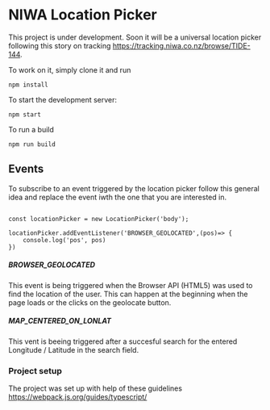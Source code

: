 # NIWA Location Picker


This project is under development. Soon it will be a universal location picker following this
story on tracking https://tracking.niwa.co.nz/browse/TIDE-144.


To work on it, simply clone it and run 

````angular2
npm install
````

To start the development server:

```angular2
npm start
```


To run a build 
```angular2
npm run build
```

## Events

To subscribe to an event triggered by the location picker follow this general idea and replace the event iwth the one that you are interested in.

```angular2

const locationPicker = new LocationPicker('body');

locationPicker.addEventListener('BROWSER_GEOLOCATED',(pos)=> {
    console.log('pos', pos)
})
```
##### BROWSER_GEOLOCATED

This event is being triggered when the Browser API (HTML5) was used to find the location of the user. 
This can happen at the beginning when the page loads or the clicks on the geolocate button.

##### MAP_CENTERED_ON_LONLAT

This vent is beeing triggered after a succesful search for the entered Longitude / Latitude in the search field.




### Project setup
The project was set up with help of these guidelines 
https://webpack.js.org/guides/typescript/

